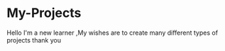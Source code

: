 # My-Projects
Hello I'm a new learner ,My wishes are to create many different types of projects thank you
